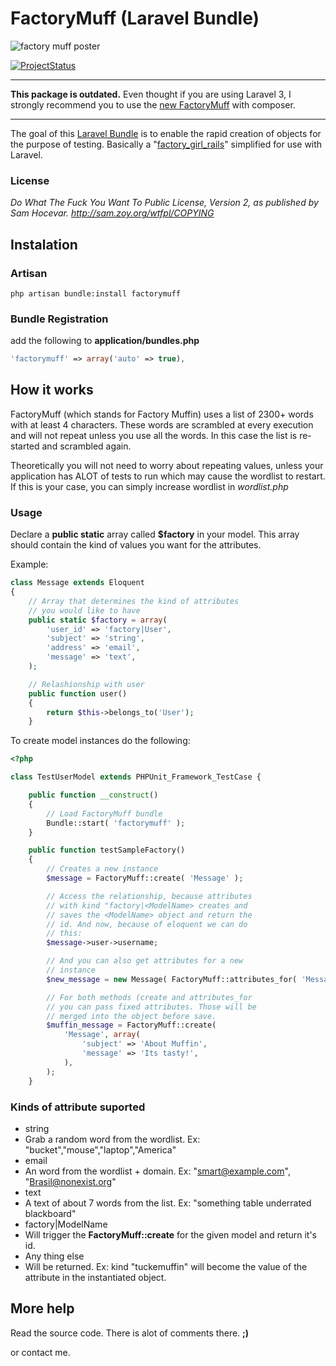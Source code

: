 FactoryMuff (Laravel Bundle)
===========================

![factory muff poster](http://img846.imageshack.us/img846/3576/factorymuffposter.jpg)

[![ProjectStatus](http://stillmaintained.com/Zizaco/laravel-factorymuff.png)](http://stillmaintained.com/Zizaco/laravel-factorymuff)

-----------

**This package is outdated.** Even thought if you are using Laravel 3, I strongly recommend you to use the [new FactoryMuff](https://github.com/Zizaco/factory-muff) with composer.

-----------


The goal of this [Laravel Bundle](http://bundles.laravel.com/) is to enable the rapid creation of objects for the purpose of testing. Basically a "[factory\_girl\_rails](https://github.com/thoughtbot/factory_girl_rails)" simplified for use with Laravel.

### License

_Do What The Fuck You Want To Public License, Version 2, as published by Sam Hocevar. http://sam.zoy.org/wtfpl/COPYING_

Instalation
-----------

### Artisan

```
php artisan bundle:install factorymuff
```

### Bundle Registration

add the following to __application/bundles.php__

```php
'factorymuff' => array('auto' => true),
```

How it works
------------

FactoryMuff (which stands for Factory Muffin) uses a list of 2300+ words with at least 4 characters. These words are scrambled at every execution and will not repeat unless you use all the words. In this case the list is re-started and scrambled again.

Theoretically you will not need to worry about repeating values​​, unless your application has ALOT of tests to run which may cause the wordlist to restart. If this is your case, you can simply increase wordlist in _wordlist.php_

### Usage

Declare a __public static__ array called __$factory__ in your model. This array should contain the kind of values you want for the attributes.

Example:
```php
class Message extends Eloquent
{
    // Array that determines the kind of attributes
    // you would like to have
    public static $factory = array(
        'user_id' => 'factory|User',
        'subject' => 'string',
        'address' => 'email',
        'message' => 'text',
    );

    // Relashionship with user
    public function user()
    {
        return $this->belongs_to('User');
    }
```

To create model instances do the following:
```php
<?php

class TestUserModel extends PHPUnit_Framework_TestCase {

    public function __construct()
    {
        // Load FactoryMuff bundle
        Bundle::start( 'factorymuff' );
    }

    public function testSampleFactory()
    {
        // Creates a new instance
        $message = FactoryMuff::create( 'Message' );

        // Access the relationship, because attributes
        // with kind "factory|<ModelName> creates and
        // saves the <ModelName> object and return the
        // id. And now, because of eloquent we can do
        // this:
        $message->user->username;

        // And you can also get attributes for a new
        // instance
        $new_message = new Message( FactoryMuff::attributes_for( 'Message' ) )

        // For both methods (create and attributes_for
        // you can pass fixed attributes. Those will be
        // merged into the object before save.
        $muffin_message = FactoryMuff::create(
            'Message', array(
                'subject' => 'About Muffin',
                'message' => 'Its tasty!',
            ),
        );
    }
```

### Kinds of attribute suported

* string
 * Grab a random word from the wordlist. Ex: "bucket","mouse","laptop","America"
* email
 * An word from the wordlist + domain. Ex: "smart@example.com", "Brasil@nonexist.org"
* text
 * A text of about 7 words from the list. Ex: "something table underrated blackboard"
* factory|ModelName
 * Will trigger the __FactoryMuff::create__ for the given model and return it's id.
* Any thing else
 * Will be returned. Ex: kind "tuckemuffin" will become the value of the attribute in the instantiated object.


More help
---------

Read the source code. There is alot of comments there. __;)__

or contact me.
